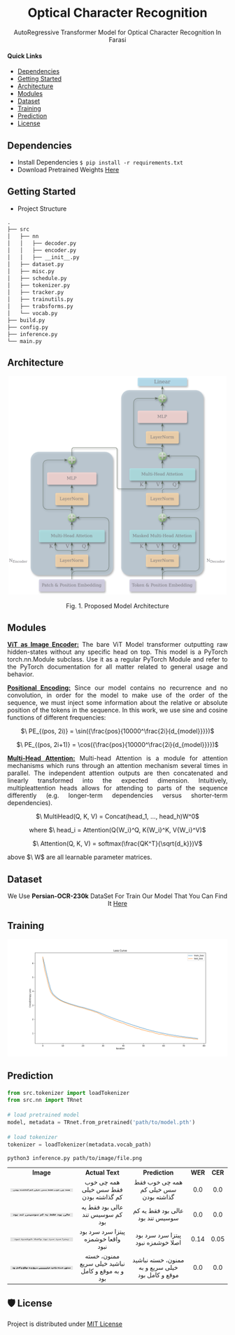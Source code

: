 <p align="center">
  <h1 align="center">Optical Character Recognition</h1>
  <p align="center">AutoRegressive Transformer Model for Optical Character Recognition In Farasi</p>
</p>

#### **Quick Links**
- [Dependencies](#Dependencies)
- [Getting Started](#Getting-Starte)
- [Architecture](#Architecture)
- [Modules](#Modules)
- [Dataset](#Dataset)
- [Training](#Training)
- [Prediction](#Prediction)
- [License](#License)

## Dependencies
- Install Dependencies `$ pip install -r requirements.txt`
- Download Pretrained Weights [Here](https://huggingface.co/ordaktaktak/Optical-Character-Recognition)

## Getting Started
- Project Structure
```
.
├── src
│   ├── nn
│   │   ├── decoder.py
│   │   ├── encoder.py
│   │   ├── __init__.py
│   ├── dataset.py
│   ├── misc.py
│   ├── schedule.py
│   ├── tokenizer.py
│   ├── tracker.py
│   ├── trainutils.py
│   ├── trabsforms.py
│   └── vocab.py
├── build.py
├── config.py
├── inference.py
└── main.py
```

## Architecture
<p align="center">
  <div align="center"><img src="assets/text_rec_github.png" height = 500 ></div>
  <p align="center"> Fig. 1. Proposed Model Architecture </p>
</p>

## Modules
<p align="justify">

  <div align="justify">

  <p align="justify"><strong><a href = 'https://arxiv.org/abs/2010.11929'>ViT as Image Encoder:</a></strong> The bare ViT Model transformer outputting raw
    hidden-states without any specific head on top. This model is a PyTorch torch.nn.Module subclass. Use it as a regular PyTorch Module and refer to the
    PyTorch documentation for all matter related to general usage and behavior.</p>
  
  </div>

  <div align="justify">

  <p align="justify"><strong><a href = 'https://arxiv.org/pdf/1706.03762'>Positional Encoding:</a></strong> Since our model contains no recurrence and no 
    convolution, in order for the model to make use of the order of the sequence, we must inject some information about the relative or absolute position of the 
    tokens in the sequence. In this work, we use sine and cosine functions of different frequencies:</p>
  <p align="center"> $\ PE_{(pos, 2i)} = \sin({\frac{pos}{10000^\frac{2i}{d_{model}}}})$ </p>
  <p align="center"> $\ PE_{(pos, 2i+1)} = \cos({\frac{pos}{10000^\frac{2i}{d_{model}}}})$ </p>
  
  </div>

  <div align="justify">

  <p align="justify"><strong><a href = 'https://arxiv.org/pdf/1706.03762v7'>Multi-Head Attention:</a></strong> Multi-head Attention is a module for attention 
    mechanisms which runs through an attention mechanism several times in parallel. The independent attention outputs are then concatenated and linearly 
    transformed into the expected dimension. Intuitively, multipleattention heads allows for attending to parts of the sequence differently (e.g. longer-term 
    dependencies versus shorter-term dependencies).</p>
  <p align="center"> $\ MultiHead(Q, K, V) = Concat(head_1, ..., head_h)W^0$ </p>
  <p align="center"> where $\ head_i = Attention(Q{W_i}^Q, K{W_i}^K, V{W_i}^V)$</p>
  <p align="center"> $\ Attention(Q, K, V) = softmax(\frac{QK^T}{\sqrt{d_k}})V$</p>
  <p align="justify"> above $\ W$ are all learnable parameter matrices.</p>
  
  </div>

</p>

## Dataset
<div align="center">
  We Use <strong>Persian-OCR-230k</strong> DataSet For Train Our Model That You Can Find It <a href = 'https://huggingface.co/datasets/ordaktaktak/Persian-OCR-230k'>
    Here
  </a>
</div>

## Training
<p align="center">
  <div align="center"><img src="assets/lossCurve.png"></div>
</p>

## Prediction
```python
from src.tokenizer import loadTokenizer
from src.nn import TRnet

# load pretrained model
model, metadata = TRnet.from_pretrained('path/to/model.pth')

# load tokenizer
tokenizer = loadTokenizer(metadata.vocab_path)
```

```bash
python3 inference.py path/to/image/file.png
```
<table align = "center">
  <tr>
      <td><div align="center"><strong>Image</strong></div></td>
      <td><div align="center"><strong>Actual Text</strong></div></td>
      <td><div align="center"><strong>Prediction</strong></div></td>
      <td><div align="center"><strong>WER</strong></div></td>
      <td><div align="center"><strong>CER</strong></div></td>
  </tr>
  
  <tr>
      <td><img src="assets/sample_1.png"></img></td>
      <td><div align="center">همه چی خوب فقط سس خیلی کم گذاشته بودن</div></td>
      <td><div align="center">همه چی خوب فقط سس خیلی کم گذاشته بودن</div></td>
      <td><div align="center">0.0</div></td>
      <td><div align="center">0.0</div></td>
  </tr>
  
  <tr>
      <td><img src="assets/sample_2.png"></img></td>
      <td><div align="center">عالی بود فقط یه کم سوسیس تند بود</div></td>
      <td><div align="center">عالی بود فقط یه کم سوسیس تند بود</div></td>
      <td><div align="center">0.0</div></td>
      <td><div align="center">0.0</div></td>
  </tr>

  <tr>
      <td><img src="assets/sample_3.png"></img></td>
      <td><div align="center">پیتزا سرد سرد بود واقعا خوشمزه نبود</div></td>
      <td><div align="center">پیتزا سرد سرد بود اصلا خوشمزه نبود</div></td>
      <td><div align="center">0.14</div></td>
      <td><div align="center">0.05</div></td>
  </tr>

  <tr>
      <td><img src="assets/sample_4.png"></img></td>
      <td><div align="center">ممنون، خسته نباشید خیلی سریع و به موقع و کامل بود</div></td>
      <td><div align="center">ممنون، خسته نباشید خیلی سریع و به موقع و کامل بود</div></td>
      <td><div align="center">0.0</div></td>
      <td><div align="center">0.0</div></td>
  </tr>

</table>


## 🛡️ License <a name="license"></a>
Project is distributed under [MIT License](https://github.com/Saeed-Biabani/Optical-Character-Recognition/blob/main/LICENSE)
